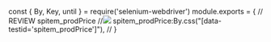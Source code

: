const {
        By,
        Key,
        until
    } = require('selenium-webdriver')
module.exports = {
    // REVIEW spitem_prodPrice
    //![](imgs/spitem_prodPrice.png)
    spitem_prodPrice:By.css("[data-testid='spitem_prodPrice']"),
    //
}